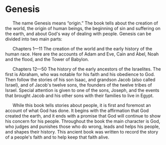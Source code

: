 # Genesis

&nbsp;&nbsp;&nbsp;&nbsp;&nbsp;&nbsp;The name Genesis means “origin.” The book tells about the creation of the world, the origin of human beings, the beginning of sin and suffering on the earth, and about God's way of dealing with people. Genesis can be divided into two main parts:

&nbsp;&nbsp;&nbsp;&nbsp;&nbsp;&nbsp;Chapters 1—11 The creation of the world and the early history of the human race. Here are the accounts of Adam and Eve, Cain and Abel, Noah and the flood, and the Tower of Babylon.

&nbsp;&nbsp;&nbsp;&nbsp;&nbsp;&nbsp;Chapters 12—50 The history of the early ancestors of the Israelites. The first is Abraham, who was notable for his faith and his obedience to God. Then follow the stories of his son Isaac, and grandson Jacob (also called Israel), and of Jacob's twelve sons, the founders of the twelve tribes of Israel. Special attention is given to one of the sons, Joseph, and the events that brought Jacob and his other sons with their families to live in Egypt.

&nbsp;&nbsp;&nbsp;&nbsp;&nbsp;&nbsp;While this book tells stories about people, it is first and foremost an account of what God has done. It begins with the affirmation that God created the earth, and it ends with a promise that God will continue to show his concern for his people. Throughout the book the main character is God, who judges and punishes those who do wrong, leads and helps his people, and shapes their history. This ancient book was written to record the story of a people's faith and to help keep that faith alive.